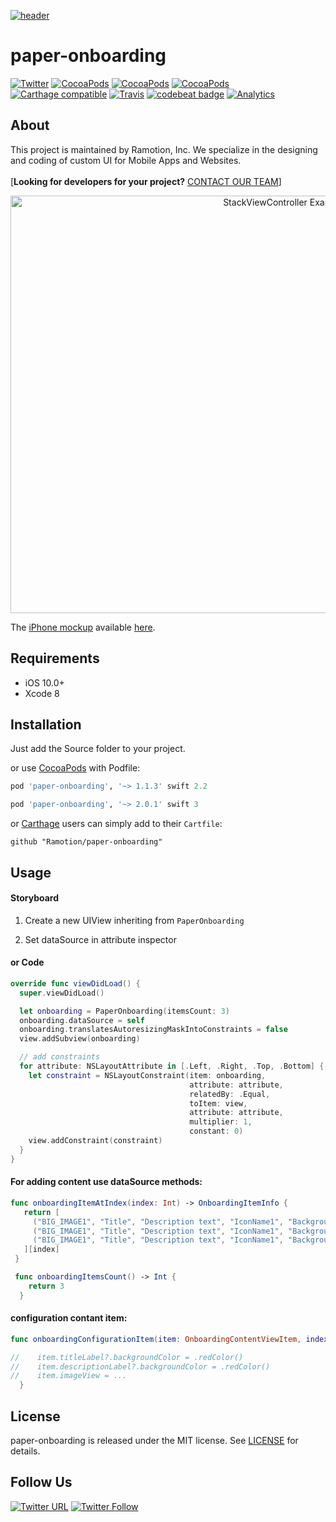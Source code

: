 [![header](https://raw.githubusercontent.com/Ramotion/paper-onboarding/master/header.png)](https://business.ramotion.com?utm_source=gthb&utm_medium=special&utm_campaign=paper-onboarding-logo)

# paper-onboarding
[![Twitter](https://img.shields.io/badge/Twitter-@Ramotion-blue.svg?style=flat)](http://twitter.com/Ramotion)
[![CocoaPods](https://img.shields.io/cocoapods/p/paper-onboarding.svg)](https://cocoapods.org/pods/paper-onboarding)
[![CocoaPods](https://img.shields.io/cocoapods/v/paper-onboarding.svg)](http://cocoapods.org/pods/paper-onboarding)
[![CocoaPods](https://img.shields.io/cocoapods/metrics/doc-percent/paper-onboarding.svg)](https://cdn.rawgit.com/Ramotion/paper-onboarding/master/docs/index.html)
[![Carthage compatible](https://img.shields.io/badge/Carthage-compatible-4BC51D.svg?style=flat)](https://github.com/Ramotion/paper-onboarding)
[![Travis](https://img.shields.io/travis/Ramotion/paper-onboarding.svg)](https://travis-ci.org/Ramotion/paper-onboarding)
[![codebeat badge](https://codebeat.co/badges/d06237c6-6ff7-4560-9602-b6cc65063383)](https://codebeat.co/projects/github-com-ramotion-paper-onboarding)
[![Analytics](https://ga-beacon.appspot.com/UA-84973210-1/ramotion/paper-onboarding)](https://github.com/igrigorik/ga-beacon)


## About
This project is maintained by Ramotion, Inc.
We specialize in the designing and coding of custom UI for Mobile Apps and Websites.<br><br>[**Looking for developers for your project?** [CONTACT OUR TEAM](http://business.ramotion.com/#Get_in_Touch?utm_source=gthb&utm_medium=special&utm_campaign=paper-onboarding-contact-us)]

<p align="center">
<a href="https://dribbble.com/shots/2694049-iOS-Pagination-Controller-Open-Source"><img src="https://raw.githubusercontent.com/Ramotion/paper-onboarding/master/preview.gif" width="890" height="668" alt="StackViewController Example App" /></a>
</p>

The [iPhone mockup](https://store.ramotion.com/product/iphone-6-mockups?utm_source=gthb&utm_medium=special&utm_campaign=paper-onboarding) available [here](https://store.ramotion.com/product/iphone-6-mockups?utm_source=gthb&utm_medium=special&utm_campaign=paper-onboarding).

## Requirements

- iOS 10.0+
- Xcode 8

## Installation

Just add the Source folder to your project.

or use [CocoaPods](https://cocoapods.org) with Podfile:
``` ruby
pod 'paper-onboarding', '~> 1.1.3' swift 2.2

pod 'paper-onboarding', '~> 2.0.1' swift 3
```

or [Carthage](https://github.com/Carthage/Carthage) users can simply add to their `Cartfile`:
```
github "Ramotion/paper-onboarding"
```

## Usage

#### Storyboard

1) Create a new UIView inheriting from ```PaperOnboarding```

2) Set dataSource in attribute inspector

#### or Code

``` swift
override func viewDidLoad() {
  super.viewDidLoad()

  let onboarding = PaperOnboarding(itemsCount: 3)
  onboarding.dataSource = self
  onboarding.translatesAutoresizingMaskIntoConstraints = false
  view.addSubview(onboarding)

  // add constraints
  for attribute: NSLayoutAttribute in [.Left, .Right, .Top, .Bottom] {
    let constraint = NSLayoutConstraint(item: onboarding,
                                        attribute: attribute,
                                        relatedBy: .Equal,
                                        toItem: view,
                                        attribute: attribute,
                                        multiplier: 1,
                                        constant: 0)
    view.addConstraint(constraint)
  }
}
```

#### For adding content use dataSource methods:

``` swift
func onboardingItemAtIndex(index: Int) -> OnboardingItemInfo {
   return [
     ("BIG_IMAGE1", "Title", "Description text", "IconName1", "BackgroundColor", textColor, DescriptionColor, textFont, DescriptionFont),
     ("BIG_IMAGE1", "Title", "Description text", "IconName1", "BackgroundColor", textColor, DescriptionColor, textFont, DescriptionFont),
     ("BIG_IMAGE1", "Title", "Description text", "IconName1", "BackgroundColor", textColor, DescriptionColor, textFont, DescriptionFont)
   ][index]
 }

 func onboardingItemsCount() -> Int {
    return 3
  }

```

#### configuration contant item:

``` swift
func onboardingConfigurationItem(item: OnboardingContentViewItem, index: Int) {

//    item.titleLabel?.backgroundColor = .redColor()
//    item.descriptionLabel?.backgroundColor = .redColor()
//    item.imageView = ...
  }
```
## License

paper-onboarding is released under the MIT license.
See [LICENSE](./LICENSE) for details.


## Follow Us

[![Twitter URL](https://img.shields.io/twitter/url/http/shields.io.svg?style=social)](https://twitter.com/intent/tweet?text=https://github.com/ramotion/paper-onboarding)
[![Twitter Follow](https://img.shields.io/twitter/follow/ramotion.svg?style=social)](https://twitter.com/ramotion)
